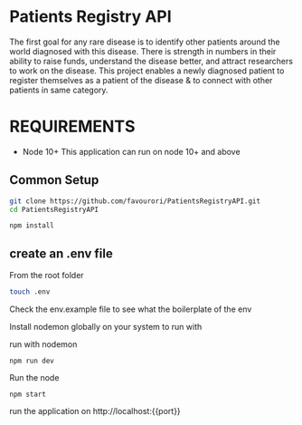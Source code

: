# Patients Registry API
The first goal for any rare disease is to identify other patients around the world
diagnosed with this disease. There is strength in numbers in their ability to
raise funds, understand the disease better, and attract researchers to work
on the disease. This project enables a newly diagnosed patient to register themselves as a patient of the
disease & to connect with other patients in same category.

# REQUIREMENTS

- Node 10+
 This application can run on node 10+ and above 
 
 ## Common Setup 
 ```bash
 git clone https://github.com/favourori/PatientsRegistryAPI.git
 cd PatientsRegistryAPI
 ```
 
 ```
 npm install
 ```
 
 ## create an .env file
   From the root folder
   ```bash
   touch .env
   ```
   Check the env.example file to see what the boilerplate of the env
   
  Install nodemon globally on your system to run with
 
  run with nodemon 
  ```
  npm run dev
  ```
  Run the node
  ```
  npm start
  ```
 

run the application on  http://localhost:{{port}} 
